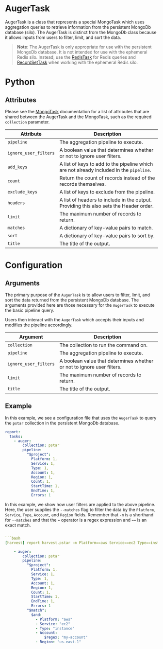 # AugerTask
AugerTask is a class that represents a special MongoTask which uses aggregation queries to retrieve information from the
persistent MongoDb database (silo). The AugerTask is distinct from the MongoDb class because it allows inputs from users
to filter, limit, and sort the data.

> **Note**: The AugerTask is only appropriate for use with the persistent MongoDb database. It is not intended for use
> with the ephemeral Redis silo. Instead, use the [RedisTask](./redis.md) for Redis queries and [RecordSetTask](./recordset.md)
> when working with the ephemeral Redis silo.

# Python

## Attributes
Please see the [MongoTask](./mongo.md) documentation for a list of attributes that are shared between the AugerTask and
the MongoTask, such as the required `collection` parameter.

| Attribute             | Description                                                                             | 
|-----------------------|-----------------------------------------------------------------------------------------|
| `pipeline`            | The aggregation pipeline to execute.                                                    |
| `ignore_user_filters` | A boolean value that determines whether or not to ignore user filters.                  |
| `add_keys`            | A list of keys to add to the pipeline which are not already included in the `pipeline`. |
| `count`               | Return the count of records instead of the records themselves.                          |
| `exclude_keys`        | A list of keys to exclude from the pipeline.                                            |
| `headers`             | A list of headers to include in the output. Providing this also sets the Header order.  |
| `limit`               | The maximum number of records to return.                                                |
| `matches`             | A dictionary of key-value pairs to match.                                               |
| `sort`                | A dictionary of key-value pairs to sort by.                                             |
| `title`               | The title of the output.                                                                |

# Configuration

## Arguments
The primary purpose of the `AugerTask` is to allow users to filter, limit, and sort the data returned from the persistent
MongoDb database. The arguments provided here are those necessary for the `AugerTask` to execute the basic pipeline
query. 

Users then interact with the `AugerTask` which accepts their inputs and modifies the pipeline accordingly.

| Argument              | Description                                                            |
|-----------------------|------------------------------------------------------------------------|
| `collection`          | The collection to run the command on.                                  |
| `pipeline`            | The aggregation pipeline to execute.                                   |
| `ignore_user_filters` | A boolean value that determines whether or not to ignore user filters. |
| `limit`               | The maximum number of records to return.                               |
| `title`               | The title of the output.                                               |

## Example

In this example, we see a configuration file that uses the `AugerTask` to query the `pstar` collection in the persistent
MongoDb database.

```yaml
report:
  tasks:
    - auger:
        collection: pstar
        pipeline: 
          "$project": 
            Platform: 1,
            Service: 1,
            Type: 1,
            Account: 1,
            Region: 1,
            Count: 1,
            StartTime: 1,
            EndTime: 1,
            Errors: 1
```

In this example, we show how user filters are applied to the above pipeline. Here, the user supplies the `--matches` flag
to filter the data by the `Platform`, `Service`, `Type`, `Account`, and `Region` fields. Remember that `-m` is a shorthand
for `--matches` and that the `=` operator is a regex expression and `==` is an exact match.

```yaml

```bash
[harvest] report harvest.pstar -m Platform==aws Service==ec2 Type==instance Account=my-account Region==us-east-1
```

```yaml
    - auger:
        collection: pstar
        pipeline: 
          "$project": 
            Platform: 1,
            Service: 1,
            Type: 1,
            Account: 1,
            Region: 1,
            Count: 1,
            StartTime: 1,
            EndTime: 1,
            Errors: 1
          "$match": 
            $and:
              - Platform: "aws"
              - Service: "ec2"
              - Type: "instance"
              - Account: 
                  $regex: "my-account"
              - Region: "us-east-1"
```
